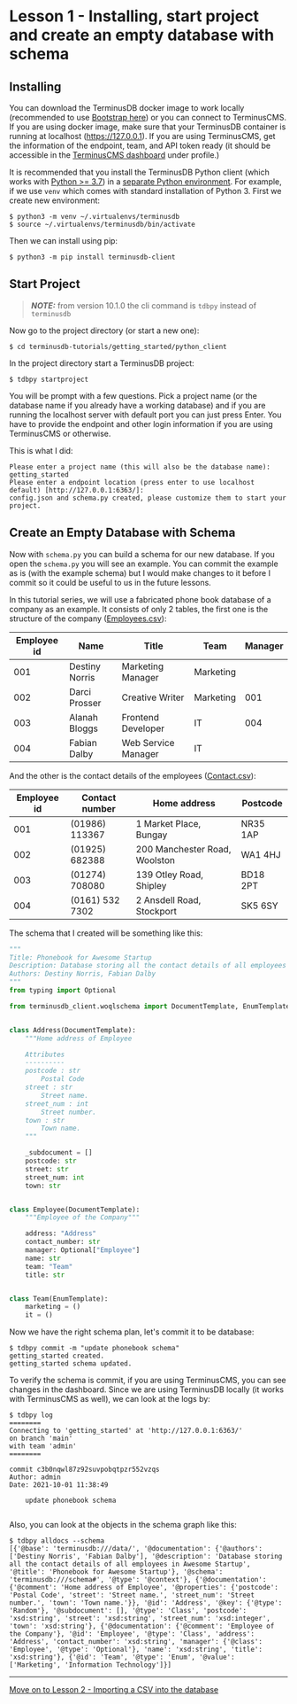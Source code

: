 # Lesson 1 - Installing, start project and create an empty database with schema

## Installing

You can download the TerminusDB docker image to work locally (recommended to use [Bootstrap here](https://github.com/terminusdb/terminusdb-bootstrap)) or you can connect to TerminusCMS. If you are using docker image, make sure that your TerminusDB container is running at localhost (https://127.0.0.1). If you are using TerminusCMS, get the information of the endpoint, team, and API token ready (it should be accessible in the [TerminusCMS dashboard](https://dashboard.terminusdb.com/) under profile.)

It is recommended that you install the TerminusDB Python client (which works with
[Python >= 3.7](https://www.python.org/downloads)) in a [separate
Python environment](https://docs.python.org/3/tutorial/venv.html). For
example, if we use `venv` which comes with standard installation of
Python 3. First we create new environment:

```
$ python3 -m venv ~/.virtualenvs/terminusdb
$ source ~/.virtualenvs/terminusdb/bin/activate
```

Then we can install using pip:

`$ python3 -m pip install terminusdb-client`

## Start Project

> **_NOTE:_** from version 10.1.0 the cli command is `tdbpy` instead of `terminusdb`

Now go to the project directory (or start a new one):

`$ cd terminusdb-tutorials/getting_started/python_client`

In the project directory start a TerminusDB project:

`$ tdbpy startproject`

You will be prompt with a few questions. Pick a project name (or the database name if you already have a working database) and if you are running the localhost server with default port you can just press Enter. You have to provide the endpoint and other login information if you are using TerminusCMS or otherwise.

This is what I did:

```
Please enter a project name (this will also be the database name): getting_started
Please enter a endpoint location (press enter to use localhost default) [http://127.0.0.1:6363/]:
config.json and schema.py created, please customize them to start your project.
```

## Create an Empty Database with Schema

Now with `schema.py` you can build a schema for our new database. If you open the `schema.py` you will see an example. You can commit the example as is (with the example schema) but I would make changes to it before I commit so it could be useful to us in the future lessons.

In this tutorial series, we will use a fabricated phone book database of a company as an example. It consists of only 2 tables, the first one is the structure of the company ([Employees.csv](Employees.csv)):

| Employee id | Name           | Title               | Team        | Manager     |
| ----------- | -------------- | ------------------- | ----------- | ----------- |
| 001         | Destiny Norris | Marketing Manager   | Marketing   |             |
| 002         | Darci Prosser  | Creative Writer     | Marketing   | 001         |
| 003         | Alanah Bloggs  | Frontend Developer  | IT          | 004         |
| 004         | Fabian Dalby   | Web Service Manager | IT          |             |

And the other is the contact details of the employees ([Contact.csv](Contact.csv)):

| Employee id | Contact number  | Home address                  | Postcode |
| ----------- | --------------- | ----------------------------- | -------- |
| 001         | (01986) 113367  | 1 Market Place, Bungay        | NR35 1AP |
| 002         | (01925) 682388  | 200 Manchester Road, Woolston | WA1 4HJ  |
| 003         | (01274) 708080  | 139 Otley Road, Shipley       | BD18 2PT |
| 004         | (0161) 532 7302 | 2 Ansdell Road, Stockport     | SK5 6SY  |

The schema that I created will be something like this:

```python
"""
Title: Phonebook for Awesome Startup
Description: Database storing all the contact details of all employees in Awesome Startup
Authors: Destiny Norris, Fabian Dalby
"""
from typing import Optional

from terminusdb_client.woqlschema import DocumentTemplate, EnumTemplate


class Address(DocumentTemplate):
    """Home address of Employee

    Attributes
    ----------
    postcode : str
        Postal Code
    street : str
        Street name.
    street_num : int
        Street number.
    town : str
        Town name.
    """

    _subdocument = []
    postcode: str
    street: str
    street_num: int
    town: str


class Employee(DocumentTemplate):
    """Employee of the Company"""

    address: "Address"
    contact_number: str
    manager: Optional["Employee"]
    name: str
    team: "Team"
    title: str


class Team(EnumTemplate):
    marketing = ()
    it = ()
```

Now we have the right schema plan, let's commit it to be database:

```
$ tdbpy commit -m "update phonebook schema"
getting_started created.
getting_started schema updated.
```

To verify the schema is commit, if you are using TerminusCMS, you can see changes in the dashboard. Since we are using TerminusDB locally (it works with TerminusCMS as well), we can look at the logs by:

```
$ tdbpy log
========
Connecting to 'getting_started' at 'http://127.0.0.1:6363/'
on branch 'main'
with team 'admin'
========

commit c3b0nqwl87z92suvpobqtpzr552vzqs
Author: admin
Date: 2021-10-01 11:38:49

    update phonebook schema


```

Also, you can look at the objects in the schema graph like this:

```
$ tdbpy alldocs --schema
[{'@base': 'terminusdb:///data/', '@documentation': {'@authors': ['Destiny Norris', 'Fabian Dalby'], '@description': 'Database storing all the contact details of all employees in Awesome Startup', '@title': 'Phonebook for Awesome Startup'}, '@schema': 'terminusdb:///schema#', '@type': '@context'}, {'@documentation': {'@comment': 'Home address of Employee', '@properties': {'postcode': 'Postal Code', 'street': 'Street name.', 'street_num': 'Street number.', 'town': 'Town name.'}}, '@id': 'Address', '@key': {'@type': 'Random'}, '@subdocument': [], '@type': 'Class', 'postcode': 'xsd:string', 'street': 'xsd:string', 'street_num': 'xsd:integer', 'town': 'xsd:string'}, {'@documentation': {'@comment': 'Employee of the Company'}, '@id': 'Employee', '@type': 'Class', 'address': 'Address', 'contact_number': 'xsd:string', 'manager': {'@class': 'Employee', '@type': 'Optional'}, 'name': 'xsd:string', 'title': 'xsd:string'}, {'@id': 'Team', '@type': 'Enum', '@value': ['Marketing', 'Information Technology']}]
```

---

[Move on to Lesson 2 - Importing a CSV into the database](lesson_2.md)
